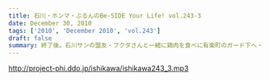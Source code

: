 ```yaml
---
title: 石川・ホンマ・ぶるんのBe-SIDE Your Life! vol.243-3
date: December 30, 2010
tags: ['2010', 'December 2010', 'vol.243']
draft: false
summary: 終了後。石川サンの盟友・フクダさんと一緒に鶏肉を食べに有楽町のガード下へ・・・。そんな暮れです。次回配信も一週間後。年を越しフツーに収録開始です。おそらく！バンド合宿はお正月にするのかな！？！？NAMAE
---
```


http://project-phi.ddo.jp/ishikawa/ishikawa243_3.mp3
